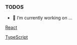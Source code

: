 ### TODOS

- 🔭 I’m currently working on ...

[React](https://github.com/ls365882248/blog/issues/10)

[TypeScript](https://github.com/ls365882248/blog/issues/9)


<!--
**ls365882248/ls365882248** is a ✨ _special_ ✨ repository because its `README.md` (this file) appears on your GitHub profile.

Here are some ideas to get you started:

- 🔭 I’m currently working on ...
- 🌱 I’m currently learning ...
- 👯 I’m looking to collaborate on ...
- 🤔 I’m looking for help with ...
- 💬 Ask me about ...
- 📫 How to reach me: ...
- 😄 Pronouns: ...
- ⚡ Fun fact: ...
-->
